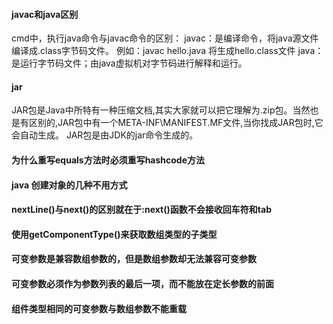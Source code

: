 ####  javac和java区别
cmd中，执行java命令与javac命令的区别：
javac：是编译命令，将java源文件编译成.class字节码文件。
例如：javac hello.java 
将生成hello.class文件
java：是运行字节码文件；由java虚拟机对字节码进行解释和运行。
#### jar
JAR包是Java中所特有一种压缩文档,其实大家就可以把它理解为.zip包。当然也是有区别的,JAR包中有一个META-INF\MANIFEST.MF文件,当你找成JAR包时,它会自动生成。
JAR包是由JDK的jar命令生成的。
####  为什么重写equals方法时必须重写hashcode方法
#### java 创建对象的几种不用方式
#### nextLine()与next()的区别就在于:next()函数不会接收回车符和tab
#### 使用getComponentType()来获取数组类型的子类型
#### 可变参数是兼容数组参数的，但是数组参数却无法兼容可变参数
#### 可变参数必须作为参数列表的最后一项，而不能放在定长参数的前面
#### 组件类型相同的可变参数与数组参数不能重载
<!--stackedit_data:
eyJoaXN0b3J5IjpbMTg3Nzc4Njg1NCwxNzYwOTIzNzkwLC00MT
Q0ODYwNjcsLTE0MTE2Mjc0NjQsNjY2MzA3NzI2LC05ODEyOTgy
MiwtMTcwODM4Njk5Nl19
-->